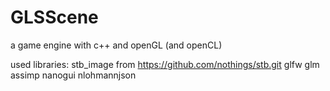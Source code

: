 # GLSScene
a game engine with c++ and openGL (and openCL)

used libraries:
stb_image from https://github.com/nothings/stb.git
glfw
glm
assimp
nanogui
nlohmannjson
